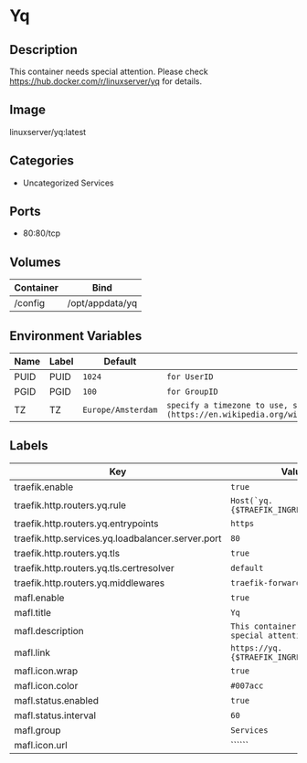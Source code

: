 # Yq

## Description
This container needs special attention. Please check https://hub.docker.com/r/linuxserver/yq for details.

## Image
linuxserver/yq:latest

## Categories
- Uncategorized Services

## Ports
- 80:80/tcp

## Volumes
| Container | Bind |
|-----------|------|
| /config | /opt/appdata/yq |

## Environment Variables
| Name | Label | Default | Description |
|------|-------|---------|-------------|
| PUID | PUID | ```1024``` | ```for UserID``` |
| PGID | PGID | ```100``` | ```for GroupID``` |
| TZ | TZ | ```Europe/Amsterdam``` | ```specify a timezone to use, see this [list](https://en.wikipedia.org/wiki/List_of_tz_database_time_zones#List).``` |

## Labels
| Key | Value |
|-----|-------|
| traefik.enable | ```true``` |
| traefik.http.routers.yq.rule | ```Host(`yq.{$TRAEFIK_INGRESS_DOMAIN}`)``` |
| traefik.http.routers.yq.entrypoints | ```https``` |
| traefik.http.services.yq.loadbalancer.server.port | ```80``` |
| traefik.http.routers.yq.tls | ```true``` |
| traefik.http.routers.yq.tls.certresolver | ```default``` |
| traefik.http.routers.yq.middlewares | ```traefik-forward-auth``` |
| mafl.enable | ```true``` |
| mafl.title | ```Yq``` |
| mafl.description | ```This container needs special attention.``` |
| mafl.link | ```https://yq.{$TRAEFIK_INGRESS_DOMAIN}``` |
| mafl.icon.wrap | ```true``` |
| mafl.icon.color | ```#007acc``` |
| mafl.status.enabled | ```true``` |
| mafl.status.interval | ```60``` |
| mafl.group | ```Services``` |
| mafl.icon.url | `````` |

